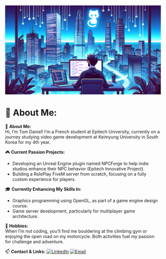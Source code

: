 ![Header Image](./HeaderImage.png)

# 💫 About Me:
🎤 **About Me:**  
Hi, I’m Tom Daniel! I’m a French student at Epitech University, currently on a journey studying video game development at Keimyung University in South Korea for my 4th year.

🎮 **Current Passion Projects:**  
- Developing an Unreal Engine plugin named NPCForge to help indie studios enhance their NPC behavior (Epitech Innovative Project).  
- Building a RolePlay FiveM server from scratch, focusing on a fully custom experience for players.

🎓 **Currently Enhancing My Skills In:**  
- Graphics programming using OpenGL, as part of a game engine design course.  
- Game server development, particularly for multiplayer game architecture.

🧗 **Hobbies:**  
When I’m not coding, you’ll find me bouldering at the climbing gym or enjoying the open road on my motorcycle. Both activities fuel my passion for challenge and adventure.

📫 **Contact & Links:**
[![LinkedIn](https://img.shields.io/badge/LinkedIn-blue?logo=linkedin&logoColor=white)](www.linkedin.com/in/tom-daniel)
[![Email](https://img.shields.io/badge/Email-D14836?logo=gmail&logoColor=white)](mailto:tom.daniel@epitech.eu)
